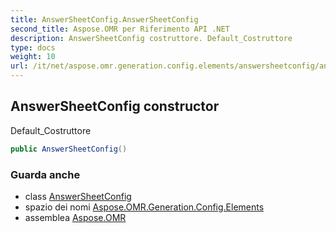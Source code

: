 ```yaml
---
title: AnswerSheetConfig.AnswerSheetConfig
second_title: Aspose.OMR per Riferimento API .NET
description: AnswerSheetConfig costruttore. Default_Costruttore
type: docs
weight: 10
url: /it/net/aspose.omr.generation.config.elements/answersheetconfig/answersheetconfig/
---
```

## AnswerSheetConfig constructor

Default_Costruttore

```csharp
public AnswerSheetConfig()
```

### Guarda anche

* class [AnswerSheetConfig](../)
* spazio dei nomi [Aspose.OMR.Generation.Config.Elements](../../answersheetconfig/)
* assemblea [Aspose.OMR](../../../)


